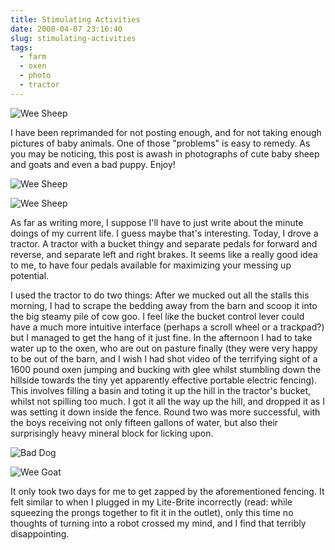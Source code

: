 ```yaml
---
title: Stimulating Activities
date: 2008-04-07 23:16:40
slug: stimulating-activities
tags:
  - farm
  - oxen
  - photo
  - tractor
---
```


![Wee Sheep](2397703260.jpg)

I have been reprimanded for not posting enough, and for not taking enough pictures of baby animals. One of those "problems" is easy to remedy. As you may be noticing, this post is awash in photographs of cute baby sheep and goats and even a bad puppy. Enjoy!

![Wee Sheep](2397696690.jpg)

![Wee Sheep](2397689766.jpg)

As far as writing more, I suppose I'll have to just write about the minute doings of my current life. I guess maybe that's interesting. Today, I drove a tractor. A tractor with a bucket thingy and separate pedals for forward and reverse, and separate left and right brakes. It seems like a really good idea to me, to have four pedals available for maximizing your messing up potential.

I used the tractor to do two things: After we mucked out all the stalls this morning, I had to scrape the bedding away from the barn and scoop it into the big steamy pile of cow goo. I feel like the bucket control lever could have a much more intuitive interface (perhaps a scroll wheel or a trackpad?) but I managed to get the hang of it just fine. In the afternoon I had to take water up to the oxen, who are out on pasture finally (they were very happy to be out of the barn, and I wish I had shot video of the terrifying sight of a 1600 pound oxen jumping and bucking with glee whilst stumbling down the hillside towards the tiny yet apparently effective portable electric fencing). This involves filling a basin and toting it up the hill in the tractor's bucket, whilst not spilling too much. I got it all the way up the hill, and dropped it as I was setting it down inside the fence. Round two was more successful, with the boys receiving not only fifteen gallons of water, but also their surprisingly heavy mineral block for licking upon.

![Bad Dog](2396852459.jpg)

![Wee Goat](2396850507.jpg)

It only took two days for me to get zapped by the aforementioned fencing. It felt similar to when I plugged in my Lite-Brite incorrectly (read: while squeezing the prongs together to fit it in the outlet), only this time no thoughts of turning into a robot crossed my mind, and I find that terribly disappointing.
